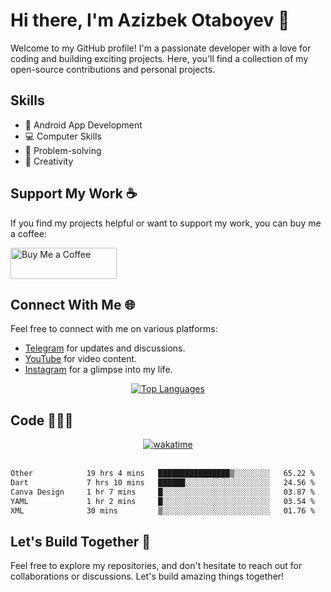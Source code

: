 # Hi there, I'm Azizbek Otaboyev 👋

Welcome to my GitHub profile! I'm a passionate developer with a love for coding and building exciting projects. Here, you'll find a collection of my open-source contributions and personal projects.

## Skills
- 📱 Android App Development
- 💻 Computer Skills
- 🧠 Problem-solving
- 🎨 Creativity

## Support My Work ☕

If you find my projects helpful or want to support my work, you can buy me a coffee:

<div align="start">
  <a href="https://www.buymeacoffee.com/azizbek.live" target="_blank">
    <img src="https://cdn.buymeacoffee.com/buttons/v2/default-yellow.png" alt="Buy Me a Coffee" height="50" width="170">
  </a>
</div>

## Connect With Me 🌐

Feel free to connect with me on various platforms:

- [Telegram](https://t.me/azizbeklive) for updates and discussions.
- [YouTube](https://www.youtube.com/azizbeklive) for video content.
- [Instagram](https://www.instagram.com/azizbek.live/) for a glimpse into my life.

<div align="center">
  <a href="https://github.com/azizbeklive">
    <img src="https://github-readme-stats.vercel.app/api/top-langs/?username=azizbeklive&layout=compact" alt="Top Languages" />
  </a>
</div>

## Code 👨🏻‍💻

<div align="center">
  <a href="https://wakatime.com/@6733ae38-ae9e-4041-9fdb-647f744b7c6e">
    <img src="https://wakatime.com/badge/user/6733ae38-ae9e-4041-9fdb-647f744b7c6e.svg" alt="wakatime">
  </a>
</div>

</br>

<!--START_SECTION:waka-->

```txt
Other            19 hrs 4 mins   ████████████████▒░░░░░░░░   65.22 %
Dart             7 hrs 10 mins   ██████░░░░░░░░░░░░░░░░░░░   24.56 %
Canva Design     1 hr 7 mins     █░░░░░░░░░░░░░░░░░░░░░░░░   03.87 %
YAML             1 hr 2 mins     █░░░░░░░░░░░░░░░░░░░░░░░░   03.54 %
XML              30 mins         ▒░░░░░░░░░░░░░░░░░░░░░░░░   01.76 %
```

<!--END_SECTION:waka-->

## Let's Build Together 🚀

Feel free to explore my repositories, and don't hesitate to reach out for collaborations or discussions. Let's build amazing things together!
